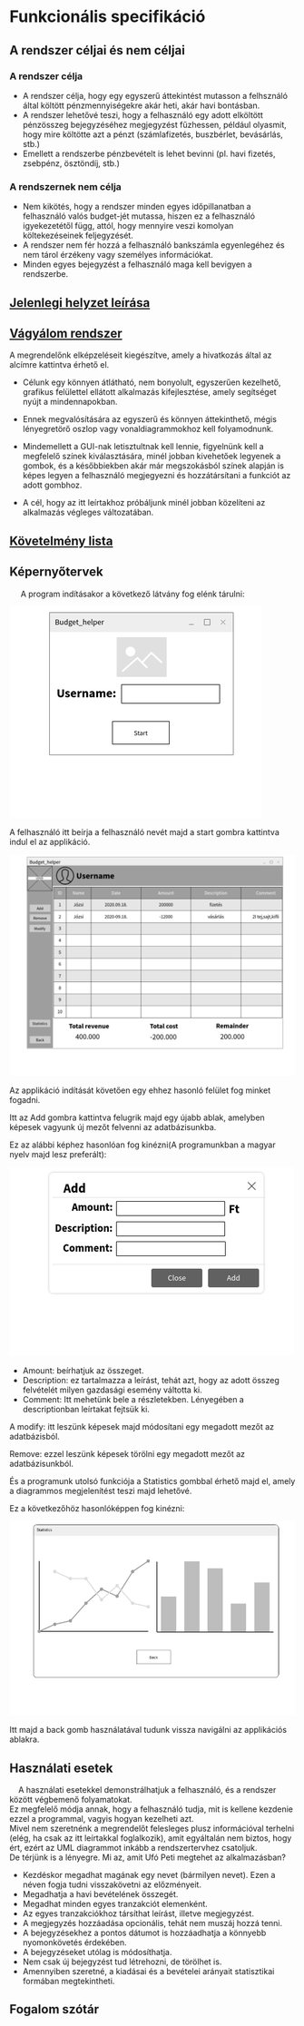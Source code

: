 # Funkcionális specifikáció

## A rendszer céljai és nem céljai

### A rendszer célja

- A rendszer célja, hogy egy egyszerű áttekintést mutasson a felhsználó által költött pénzmennyiségekre akár heti, akár havi bontásban.
- A rendszer lehetővé teszi, hogy a felhasználó egy adott elköltött pénzösszeg bejegyzéséhez megjegyzést fűzhessen, például olyasmit, hogy mire költötte azt a pénzt (számlafizetés, buszbérlet, bevásárlás, stb.)
- Emellett a rendszerbe pénzbevételt is lehet bevinni (pl. havi fizetés, zsebpénz, ösztöndíj, stb.)

### A rendszernek nem célja

- Nem kikötés, hogy a rendszer minden egyes időpillanatban a felhasználó valós budget-jét mutassa, hiszen ez a felhasználó igyekezetétől függ, attól, hogy mennyire veszi komolyan költekezéseinek feljegyzését.
- A rendszer nem fér hozzá a felhasználó bankszámla egyenlegéhez és nem tárol érzékeny vagy személyes információkat.
- Minden egyes bejegyzést a felhasználó maga kell bevigyen a rendszerbe.


## [Jelenlegi helyzet leírása](kovspecifikacio.md#1-jelenlegi-helyzet)


## [Vágyálom rendszer](kovspecifikacio.md#2-vágyálom-rendszer)

A megrendelőnk elképzeléseit kiegészítve, amely a hivatkozás által az alcímre kattintva érhető el. 

- Célunk egy könnyen átlátható, nem bonyolult, egyszerűen kezelhető, grafikus felülettel ellátott
alkalmazás kifejlesztése, amely segítséget nyújt a mindennapokban.

- Ennek megvalósítására az egyszerű és könnyen áttekinthető, mégis lényegretörő oszlop vagy 
vonaldiagrammokhoz kell folyamodnunk.

- Mindemellett a GUI-nak letisztultnak kell lennie, figyelnünk kell a megfelelő színek kiválasztására, minél jobban 
kivehetőek legyenek a gombok, és a későbbiekben akár már megszokásból színek alapján is képes legyen a felhasználó megjegyezni és hozzátársítani a funkciót az
adott gombhoz.

- A cél, hogy az itt leírtakhoz próbáljunk minél jobban közelíteni az alkalmazás végleges változatában.


## [Követelmény lista](kovspecifikacio.md#6-követelménylista)

## Képernyőtervek

&nbsp;&nbsp;&nbsp;&nbsp; A program indításakor a következő látvány fog elénk tárulni:

![Login Stage raw](Resources/LoginStage.png)

A felhasználó itt beírja a felhasználó nevét majd a start gombra kattintva indul el az applikáció.

![App Stage raw](Resources/AppStage.png)

Az applikáció indítását követően egy ehhez hasonló felület fog minket fogadni.

Itt az Add gombra kattintva felugrik majd egy újabb ablak, amelyben képesek vagyunk új mezőt felvenni az adatbázisunkba.

Ez az alábbi képhez hasonlóan fog kinézni(A programunkban a magyar nyelv majd lesz preferált):

![Add Stage raw](Resources/AddStage.png)

- Amount: beírhatjuk az összeget.
- Description: ez tartalmazza a leírást, tehát azt, hogy az adott összeg felvételét milyen gazdasági esemény váltotta ki.
- Comment: Itt mehetünk bele a részletekben. Lényegében a descriptionban leírtakat fejtsük ki.

A modify: itt leszünk képesek majd módosítani egy megadott mezőt az adatbázisból.

Remove: ezzel leszünk képesek törölni egy megadott mezőt az adatbázisunkból.

És a programunk utolsó funkciója a Statistics gombbal érhető majd el, amely a diagrammos megjelenítést teszi majd lehetővé.

Ez a következőhöz hasonlóképpen fog kinézni:

![Statistics Stage raw](Resources/StatisticsStage.png)


Itt majd a back gomb használatával tudunk vissza navigálni az applikációs ablakra.


## Használati esetek

&nbsp;&nbsp;&nbsp;&nbsp;A használati esetekkel demonstrálhatjuk a felhasználó, és a rendszer között végbemenő folyamatokat. \
Ez megfelelő módja annak, hogy a felhasználó tudja, mit is kellene kezdenie ezzel a programmal, vagyis hogyan kezelheti azt. \
Mivel nem szeretnénk a megrendelőt felesleges plusz információval terhelni (elég, ha csak az itt leírtakkal foglalkozik), amit egyáltalán nem biztos, hogy ért, ezért az UML diagrammot inkább a rendszertervhez csatoljuk. \
De térjünk is a lényegre. Mi az, amit Ufó Peti megtehet az alkalmazásban?
- Kezdéskor megadhat magának egy nevet (bármilyen nevet). Ezen a néven fogja tudni visszakövetni az előzményeit.
- Megadhatja a havi bevételének összegét.
- Megadhat minden egyes tranzakciót elemenként.
- Az egyes tranzakciókhoz társíthat leírást, illetve megjegyzést.
- A megjegyzés hozzáadása opcionális, tehát nem muszáj hozzá tenni.
- A bejegyzésekhez a pontos dátumot is hozzáadhatja a könnyebb nyomonkövetés érdekében.
- A bejegyzéseket utólag is módosíthatja.
- Nem csak új bejegyzést tud létrehozni, de törölhet is.
- Amennyiben szeretné, a kiadásai és a bevételei arányait statisztikai formában megtekintheti.


## Fogalom szótár




